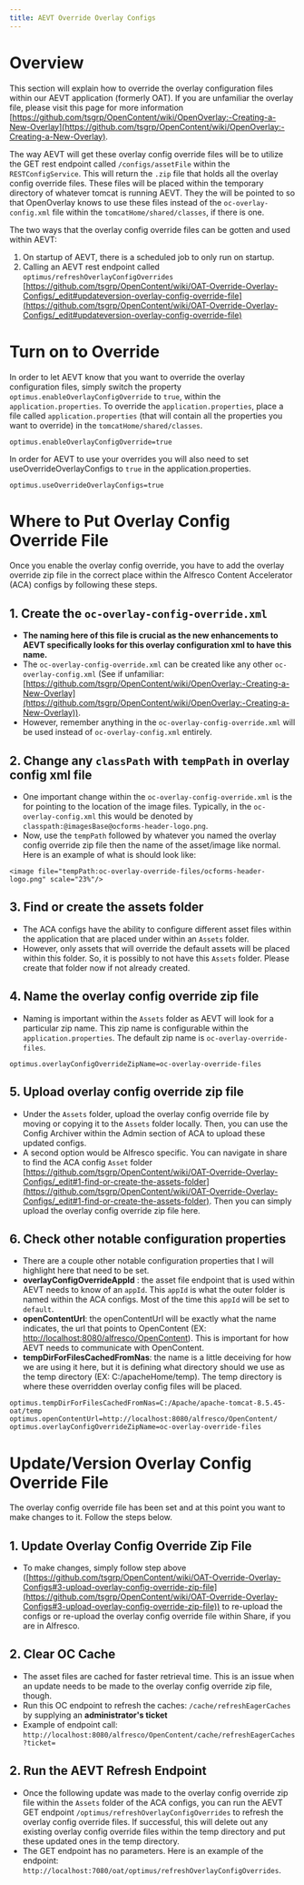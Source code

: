 ```yaml
---
title: AEVT Override Overlay Configs
---
```


# Overview
This section will explain how to override the overlay configuration files within our AEVT application (formerly OAT). If you are unfamiliar the overlay file, please visit this page for more information [https://github.com/tsgrp/OpenContent/wiki/OpenOverlay:-Creating-a-New-Overlay](https://github.com/tsgrp/OpenContent/wiki/OpenOverlay:-Creating-a-New-Overlay).

The way AEVT will get these overlay config override files will be to utilize the GET rest endpoint called `/configs/assetFile` within the `RESTConfigService`. This will return the `.zip` file that holds all the overlay config override files. These files will be placed within the temporary directory of whatever tomcat is running AEVT. They the will be pointed to so that OpenOverlay knows to use these files instead of the `oc-overlay-config.xml` file within the `tomcatHome/shared/classes`, if there is one. 

The two ways that the overlay config override files can be gotten and used within AEVT:
1. On startup of AEVT, there is a scheduled job to only run on startup.
2. Calling an AEVT rest endpoint called `optimus/refreshOverlayConfigOverrides` [https://github.com/tsgrp/OpenContent/wiki/OAT-Override-Overlay-Configs/_edit#updateversion-overlay-config-override-file](https://github.com/tsgrp/OpenContent/wiki/OAT-Override-Overlay-Configs/_edit#updateversion-overlay-config-override-file) 

# Turn on to Override
In order to let AEVT know that you want to override the overlay configuration files, simply switch the property `optimus.enableOverlayConfigOverride` to `true`, within the `application.properties`. To override the `application.properties`, place a file called `application.properties` (that will contain all the properties you want to override) in the `tomcatHome/shared/classes`.

```
optimus.enableOverlayConfigOverride=true
```

In order for AEVT to use your overrides you will also need to set useOverrideOverlayConfigs to `true` in the application.properties. 

```
optimus.useOverrideOverlayConfigs=true
```
# Where to Put Overlay Config Override File
Once you enable the overlay config override, you have to add the overlay override zip file in the correct place within the Alfresco Content Accelerator (ACA) configs by following these steps.

## 1. Create the `oc-overlay-config-override.xml`
* **The naming here of this file is crucial as the new enhancements to AEVT specifically looks for this overlay configuration xml to have this name.**
* The `oc-overlay-config-override.xml` can be created like any other `oc-overlay-config.xml` (See if unfamiliar: [https://github.com/tsgrp/OpenContent/wiki/OpenOverlay:-Creating-a-New-Overlay](https://github.com/tsgrp/OpenContent/wiki/OpenOverlay:-Creating-a-New-Overlay)).
* However, remember anything in the `oc-overlay-config-override.xml` will be used instead of `oc-overlay-config.xml` entirely.

## 2. Change any `classPath` with `tempPath` in overlay config xml file
* One important change within the `oc-overlay-config-override.xml` is the for pointing to the location of the image files. Typically, in the `oc-overlay-config.xml` this would be denoted by `classpath:@imagesBase@ocforms-header-logo.png`.
* Now, use the `tempPath` followed by whatever you named the overlay config override zip file then the name of the asset/image like normal. Here is an example of what is should look like: 

```
<image file="tempPath:oc-overlay-override-files/ocforms-header-logo.png" scale="23%"/>
```

## 3. Find or create the assets folder
* The ACA configs have the ability to configure different asset files within the application that are placed under within an `Assets` folder.
* However, only assets that will override the default assets will be placed within this folder. So, it is possibly to not have this `Assets` folder. Please create that folder now if not already created.

## 4. Name the overlay config override zip file
* Naming is important within the `Assets` folder as AEVT will look for a particular zip name. This zip name is configurable within the `application.properties`. The default zip name is `oc-overlay-override-files`. 

```
optimus.overlayConfigOverrideZipName=oc-overlay-override-files
```

## 5. Upload overlay config override zip file
* Under the `Assets` folder, upload the overlay config override file by moving or copying it to the `Assets` folder locally. Then, you can use the Config Archiver within the Admin section of ACA to upload these updated configs. 
* A second option would be Alfresco specific. You can navigate in share to find the ACA config `Asset` folder [https://github.com/tsgrp/OpenContent/wiki/OAT-Override-Overlay-Configs/_edit#1-find-or-create-the-assets-folder](https://github.com/tsgrp/OpenContent/wiki/OAT-Override-Overlay-Configs/_edit#1-find-or-create-the-assets-folder). Then you can simply upload the overlay config override zip file here.

## 6. Check other notable configuration properties
* There are a couple other notable configuration properties that I will highlight here that need to be set. 
* **overlayConfigOverrideAppId** : the asset file endpoint that is used within AEVT needs to know of an `appId`. This `appId` is what the outer folder is named within the ACA configs. Most of the time this `appId` will be set to `default`.
* **openContentUrl**: the openContentUrl will be exactly what the name indicates, the url that points to OpenContent (EX: [http://localhost:8080/alfresco/OpenContent](http://localhost:8080/alfresco/OpenContent)). This is important for how AEVT needs to communicate with OpenContent.
* **tempDirForFilesCachedFromNas**: the name is a little deceiving for how we are using it here, but it is defining what directory should we use as the temp directory (EX: C:/apacheHome/temp). The temp directory is where these overridden overlay config files will be placed.

```
optimus.tempDirForFilesCachedFromNas=C:/Apache/apache-tomcat-8.5.45-oat/temp
optimus.openContentUrl=http://localhost:8080/alfresco/OpenContent/
optimus.overlayConfigOverrideZipName=oc-overlay-override-files
```

# Update/Version Overlay Config Override File
The overlay config override file has been set and at this point you want to make changes to it. Follow the steps below. 

## 1. Update Overlay Config Override Zip File
* To make changes, simply follow step above ([https://github.com/tsgrp/OpenContent/wiki/OAT-Override-Overlay-Configs#3-upload-overlay-config-override-zip-file](https://github.com/tsgrp/OpenContent/wiki/OAT-Override-Overlay-Configs#3-upload-overlay-config-override-zip-file)) to re-upload the configs or re-upload the overlay config override file within Share, if you are in Alfresco.

## 2. Clear OC Cache
* The asset files are cached for faster retrieval time. This is an issue when an update needs to be made to the overlay config override zip file, though.
* Run this OC endpoint to refresh the caches: `/cache/refreshEagerCaches` by supplying an **administrator's ticket**
* Example of endpoint call: `http://localhost:8080/alfresco/OpenContent/cache/refreshEagerCaches?ticket=`

## 2. Run the AEVT Refresh Endpoint
* Once the following update was made to the overlay config override zip file within the `Assets` folder of the ACA configs, you can run the AEVT GET endpoint `/optimus/refreshOverlayConfigOverrides` to refresh the overlay config override files. If successful, this will delete out any existing overlay config override files within the temp directory and put these updated ones in the temp directory. 
* The GET endpoint has no parameters. Here is an example of the endpoint: `http://localhost:7080/oat/optimus/refreshOverlayConfigOverrides`.